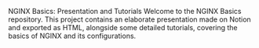 NGINX Basics: Presentation and Tutorials
Welcome to the NGINX Basics repository. This project contains an elaborate presentation made on Notion and exported as HTML, alongside some detailed tutorials, covering the basics of NGINX and its configurations.
